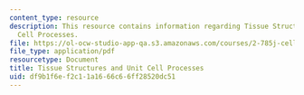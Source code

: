 ```yaml
---
content_type: resource
description: This resource contains information regarding Tissue Structures and Unit
  Cell Processes.
file: https://ol-ocw-studio-app-qa.s3.amazonaws.com/courses/2-785j-cell-matrix-mechanics-fall-2014/df9b1f6ef2c11a1666c66ff28520dc51_MIT2_785JF14_Chapter_2.pdf
file_type: application/pdf
resourcetype: Document
title: Tissue Structures and Unit Cell Processes
uid: df9b1f6e-f2c1-1a16-66c6-6ff28520dc51
---
```

